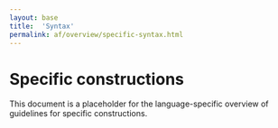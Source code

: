 ```yaml
---
layout: base
title:  'Syntax'
permalink: af/overview/specific-syntax.html
---
```


# Specific constructions

This document is a placeholder for the language-specific overview of
guidelines for specific constructions.
